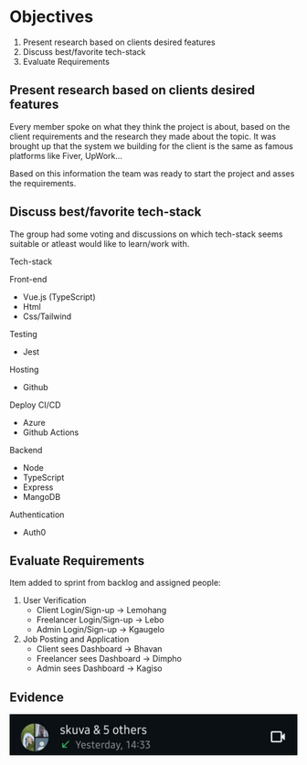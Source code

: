 # Objectives

1. Present research based on clients desired features
2. Discuss best/favorite tech-stack
3. Evaluate Requirements

## Present research based on clients desired features

Every member spoke on what they think the project is about, based on the client requirements and the research they made about the topic. It was brought up that the system we building for the client is the same as famous platforms like Fiver, UpWork...

Based on this information the team was ready to start the project and asses the requirements.

## Discuss best/favorite tech-stack

The group had some voting and discussions on which tech-stack seems suitable or atleast would like to learn/work with.

Tech-stack

Front-end

* Vue.js (TypeScript)
* Html
* Css/Tailwind
  
Testing

* Jest

Hosting

* Github

Deploy CI/CD

* Azure
* Github Actions

Backend

* Node
* TypeScript
* Express
* MangoDB

Authentication

* Auth0

## Evaluate Requirements

Item added to sprint from backlog and assigned people:

1. User Verification
    * Client Login/Sign-up -> Lemohang
    * Freelancer Login/Sign-up -> Lebo
    * Admin Login/Sign-up -> Kgaugelo
2. Job Posting and Application
    * Client sees Dashboard -> Bhavan
    * Freelancer sees Dashboard -> Dimpho
    * Admin sees Dashboard -> Kagiso

## Evidence
![evidence](s12.jpg)

  
